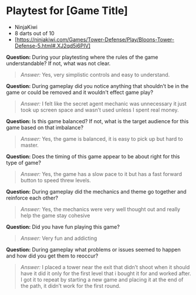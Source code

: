 # Playtest for [Game Title]

* NinjaKiwi
* 8 darts out of 10
* [https://ninjakiwi.com/Games/Tower-Defense/Play/Bloons-Tower-Defense-5.html#.XJ2qd5i6PIV]

**Question:** During your playtesting where the rules of the game understandable? If not, what was not clear.
> _Answer:_ Yes, very simplistic controls and easy to understand.

**Question:** During gameplay did you notice anything that shouldn't be in the game or could be removed and it wouldn't effect game play?
> _Answer:_ I felt like the secret agent mechanic was unnecessary it just took up screen space and wasn’t used unless I spent real money.

**Question:** Is this game balanced? If not, what is the target audience for this game based on that imbalance?
> _Answer:_ Yes, the game is balanced, it is easy to pick up but hard to master.

**Question:** Does the timing of this game appear to be about right for this type of game?
> _Answer:_ Yes, the game has a slow pace to it but has a fast forward button to speed threw levels.

**Question:** During gameplay did the mechanics and theme go together and reinforce each other?
> _Answer:_ Yes, the mechanics were very well thought out and really help the game stay cohesive

**Question:** Did you have fun playing this game?
> _Answer:_ Very fun and addicting

**Question:** During gameplay what problems or issues seemed to happen and how did you get them to reoccur?
> _Answer:_ I placed a tower near the exit that didn’t shoot when it should have it did it only for the first level that i bought it for and worked after. I got it to repeat by starting a new game and placing it at the end of the path, it didn’t work for the first round.
